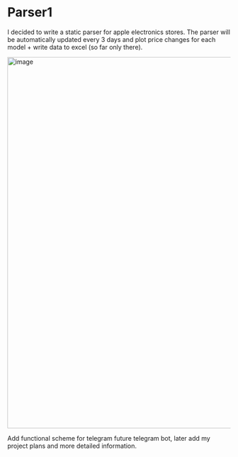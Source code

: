 # Parser1
I decided to write a static parser for apple electronics stores. The parser will be automatically updated every 3 days and plot price changes for each model + write data to excel (so far only there).

<img width="837" alt="image" src="https://github.com/user-attachments/assets/bd75e04a-b1c4-4be2-9f2c-76bbf4331f98" />

Add functional scheme for telegram future telegram bot, later add my project plans and more detailed information.
